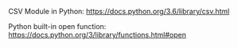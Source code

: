 CSV Module in Python:
https://docs.python.org/3.6/library/csv.html

Python built-in open function:
https://docs.python.org/3/library/functions.html#open
